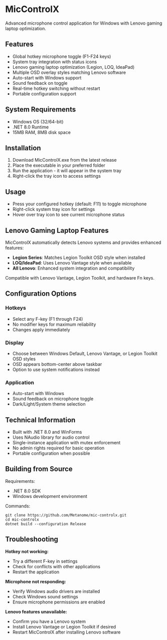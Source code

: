 # MicControlX

Advanced microphone control application for Windows with Lenovo gaming laptop optimization.

## Features

- Global hotkey microphone toggle (F1-F24 keys)
- System tray integration with status icons
- Lenovo gaming laptop optimization (Legion, LOQ, IdeaPad)
- Multiple OSD overlay styles matching Lenovo software
- Auto-start with Windows support
- Sound feedback on toggle
- Real-time hotkey switching without restart
- Portable configuration support

## System Requirements

- Windows OS (32/64-bit)
- .NET 8.0 Runtime
- 15MB RAM, 8MB disk space

## Installation

1. Download MicControlX.exe from the latest release
2. Place the executable in your preferred folder
3. Run the application - it will appear in the system tray
4. Right-click the tray icon to access settings

## Usage

- Press your configured hotkey (default: F11) to toggle microphone
- Right-click system tray icon for settings
- Hover over tray icon to see current microphone status

## Lenovo Gaming Laptop Features

MicControlX automatically detects Lenovo systems and provides enhanced features:

- **Legion Series**: Matches Legion Toolkit OSD style when installed
- **LOQ/IdeaPad**: Uses Lenovo Vantage style when available
- **All Lenovo**: Enhanced system integration and compatibility

Compatible with Lenovo Vantage, Legion Toolkit, and hardware Fn keys.

## Configuration Options

### Hotkeys
- Select any F-key (F1 through F24)
- No modifier keys for maximum reliability
- Changes apply immediately

### Display
- Choose between Windows Default, Lenovo Vantage, or Legion Toolkit OSD styles
- OSD appears bottom-center above taskbar
- Option to use system notifications instead

### Application
- Auto-start with Windows
- Sound feedback on microphone toggle
- Dark/Light/System theme selection

## Technical Information

- Built with .NET 8.0 and WinForms
- Uses NAudio library for audio control
- Single-instance application with mutex enforcement
- No admin rights required for basic operation
- Portable configuration when possible

## Building from Source

Requirements:
- .NET 8.0 SDK
- Windows development environment

Commands:
```
git clone https://github.com/Metanome/mic-controlx.git
cd mic-controlx
dotnet build --configuration Release
```

## Troubleshooting

**Hotkey not working:**
- Try a different F-key in settings
- Check for conflicts with other applications
- Restart the application

**Microphone not responding:**
- Verify Windows audio drivers are installed
- Check Windows sound settings
- Ensure microphone permissions are enabled

**Lenovo features unavailable:**
- Confirm you have a Lenovo system
- Install Lenovo Vantage or Legion Toolkit if desired
- Restart MicControlX after installing Lenovo software
